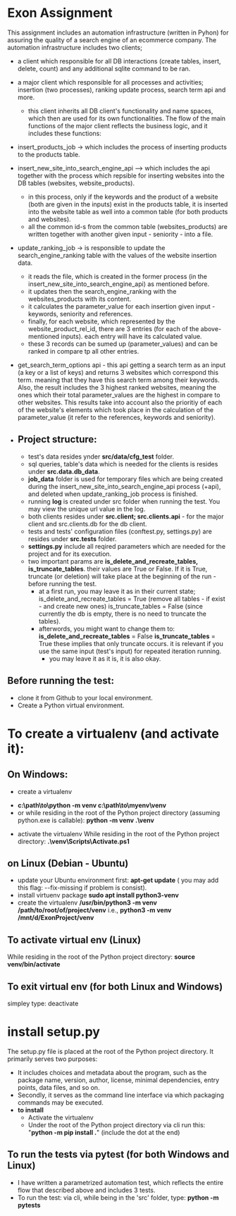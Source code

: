 
# Exon Assignment

This assignment includes an automation infrastructure (written in Pyhon) for assuring the quality of a search engine of an ecommerce company.
The automation infrastructure includes two clients;
- a client which responsible for all DB interactions (create tables, insert, delete, count) and any additional sqlite command to be ran.
- a major client which responsible for all processes and activities; insertion (two processes), ranking update process, search term api and more.
  * this client inherits all DB client's functionality and name spaces, which then are used for its own functionalities.
The flow of the main functions of the major client reflects the business logic, and it includes these functions:
- insert_products_job -> which includes the process of inserting products to the products table.
- insert_new_site_into_search_engine_api --> which includes the api together with the process which repsible for inserting websites into the DB
  tables (websites, website_products).
   - in this process, only if the keywords and the product of a website (both are given in the inputs) exist in the products table, it is inserted
     into the website table as well into a common table (for both products and websites).
  * all the common id-s from the common table (websites_products) are written together with another given input - seniority - into a file.
- update_ranking_job -> is responsible to update the search_engine_ranking table with the values of the website insertion data.
    - it reads the file, which is created in the former process (in the insert_new_site_into_search_engine_api)  as mentioned before.
    - it updates then the search_engine_ranking with the websites_products with its content.
    - it calculates the parameter_value for each insertion given input - keywords, seniority and references.
    - finally, for each website, which represented by the website_product_rel_id, there are 3 entries (for each of the above-mentioned inputs).
      each entry will have its calculated value.
    - these 3 records can be sumed up (parameter_values) and can be ranked in compare tp all other entries.
- get_search_term_options api - this api getting a search term as an input (a key or a list of keys) and returns 3 websites which correspond this
  term. meaning that they have this search term among their keywords.
  Also, the result includes the 3 highest ranked websites, meaning the ones which their total parameter_values are the highest in compare to
  other websites. This results take into account also the prioritiy of each of the website's elements which took place in the calculation of the
  parameter_value (it refer to the references, keywords and seniority).

- ## Project structure:

    - test's data resides ynder **src/data/cfg_test** folder.
    - sql queries, table's data which is needed for the clients is resides under **src.data.db_data**.
    - **job_data** folder is used for temporary files which are being created during the insert_new_site_into_search_engine_api
      process (+api),
      and deleted when update_ranking_job process is finished.
    - running **log** is created under src folder when running the test. You may view the unique url value in the log.
    - both clients resides under **src.client; src.clients.api** - for the major client and src.clients.db for the db client.
    - tests and tests' configuration files (conftest.py, settings.py) are resides under **src.tests** folder.
    - **settings.py** include all reqired parameters which are needed for the project and for its execution.
    - two important params are **is_delete_and_recreate_tables, is_truncate_tables**. their values are True or False.
      If it is True, truncate (or deletion) will take place at the beginning of the run - before running the test.
      * at a first run, you may leave it as in their current state;
        is_delete_and_recreate_tables = True (remove all tables - if exist - and create new ones)
        is_truncate_tables = False (since currently the db is empty, there is no need to truncate the tables).
      * afterwords, you might want to change them to:
        **is_delete_and_recreate_tables** = False
        **is_truncate_tables** = True
        these implies that only truncate occurs.
        it is relevant if you use the same input (test's input) for repeated iteration running.
        - you may leave it as it is, it is also okay.

## Before running the test:
  - clone it from Github to your local environment.
  - Create a Python virtual environment.
# To create a virtualenv (and activate it):
## On Windows:
* create a virtualenv
- **c:\path\to\python -m venv c:\path\to\myenv\venv**
- or while residing in the root of the Python project directory (assuming python.exe is callable):
  **python -m venv .\venv**
 * activate the virtualenv
 While residing in the root of the Python project directory:
 **.\venv\Scripts\Activate.ps1**
      
## on Linux (Debian - Ubuntu)
* update your Ubuntu environment first:
**apt-get update** ( you may add this flag:   --fix-missing  if problem is consist).
* install virtuenv package
**sudo apt install python3-venv**
* create the virtualenv
**/usr/bin/python3 -m venv /path/to/root/of/project/venv**
i.e., **python3 -m venv /mnt/d/ExonProject/venv**
## To activate virtual env (Linux)
While residing in the root of the Python project directory:
**source venv/bin/activate**

## To exit virtual env (for both Linux and Windows)
simpley type: deactivate
    
# install setup.py 
The setup.py file is placed at the root of the Python project directory. It primarily serves two purposes:
- It includes choices and metadata about the program, such as the package name, version, author, license, minimal dependencies, entry points, data files, and so on.
- Secondly, it serves as the command line interface via which packaging commands may be executed.
- **to install**
  - Activate the virtualenv
  - Under the root of the Python project directory via cli run this: "**python -m pip install .**" (include the dot at the end)

## To run the tests via pytest (for both Windows and Linux)
- I have written a parametrized automation test, which reflects the entire flow that described above and includes 3 tests.
- To run the test:
via cli, while being in the 'src' folder, type:
**python -m pytests**
      
  

  
